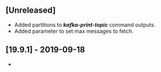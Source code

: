 ## [Unreleased]
  - Added partitions to ***kafka-print-topic*** command outputs.
  - Added parameter to set max messages to fetch.


## [19.9.1] - 2019-09-18
-
